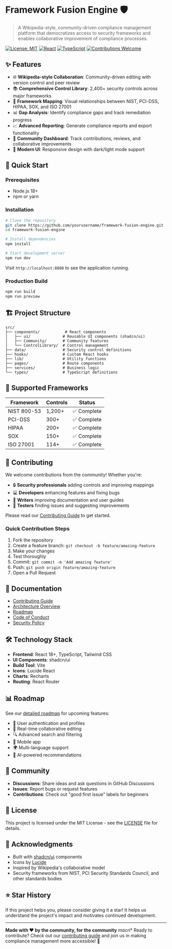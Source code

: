 
# Framework Fusion Engine 🛡️

> A Wikipedia-style, community-driven compliance management platform that democratizes access to security frameworks and enables collaborative improvement of compliance processes.

[![License: MIT](https://img.shields.io/badge/License-MIT-yellow.svg)](https://opensource.org/licenses/MIT)
[![React](https://img.shields.io/badge/React-18+-blue.svg)](https://reactjs.org/)
[![TypeScript](https://img.shields.io/badge/TypeScript-5+-blue.svg)](https://www.typescriptlang.org/)
[![Contributions Welcome](https://img.shields.io/badge/contributions-welcome-brightgreen.svg?style=flat)](CONTRIBUTING.md)

## ✨ Features

- 🌐 **Wikipedia-style Collaboration**: Community-driven editing with version control and peer review
- 📚 **Comprehensive Control Library**: 2,400+ security controls across major frameworks
- 🔗 **Framework Mapping**: Visual relationships between NIST, PCI-DSS, HIPAA, SOX, and ISO 27001
- 📊 **Gap Analysis**: Identify compliance gaps and track remediation progress
- 📈 **Advanced Reporting**: Generate compliance reports and export functionality
- 👥 **Community Dashboard**: Track contributions, reviews, and collaborative improvements
- 🎨 **Modern UI**: Responsive design with dark/light mode support

## 🚀 Quick Start

### Prerequisites
- Node.js 18+ 
- npm or yarn

### Installation

```bash
# Clone the repository
git clone https://github.com/yourusername/framework-fusion-engine.git
cd framework-fusion-engine

# Install dependencies
npm install

# Start development server
npm run dev
```

Visit `http://localhost:8080` to see the application running.

### Production Build

```bash
npm run build
npm run preview
```

## 🏗️ Project Structure

```
src/
├── components/           # React components
│   ├── ui/              # Reusable UI components (shadcn/ui)
│   ├── Community/       # Community features
│   └── ControlLibrary/  # Control management
├── data/                # Security control definitions
├── hooks/               # Custom React hooks
├── lib/                 # Utility functions
├── pages/               # Route components
├── services/            # Business logic
└── types/               # TypeScript definitions
```

## 🎯 Supported Frameworks

| Framework | Controls | Status |
|-----------|----------|---------|
| NIST 800-53 | 1,200+ | ✅ Complete |
| PCI-DSS | 300+ | ✅ Complete |
| HIPAA | 200+ | ✅ Complete |
| SOX | 150+ | ✅ Complete |
| ISO 27001 | 114+ | ✅ Complete |

## 🤝 Contributing

We welcome contributions from the community! Whether you're:

- 🔒 **Security professionals** adding controls and improving mappings
- 💻 **Developers** enhancing features and fixing bugs
- 📝 **Writers** improving documentation and user guides
- 🧪 **Testers** finding issues and suggesting improvements

Please read our [Contributing Guide](CONTRIBUTING.md) to get started.

### Quick Contribution Steps

1. Fork the repository
2. Create a feature branch: `git checkout -b feature/amazing-feature`
3. Make your changes
4. Test thoroughly
5. Commit: `git commit -m 'Add amazing feature'`
6. Push: `git push origin feature/amazing-feature`
7. Open a Pull Request

## 📖 Documentation

- [Contributing Guide](CONTRIBUTING.md)
- [Architecture Overview](docs/ARCHITECTURE.md)
- [Roadmap](ROADMAP.md)
- [Code of Conduct](CODE_OF_CONDUCT.md)
- [Security Policy](SECURITY.md)

## 🛠️ Technology Stack

- **Frontend**: React 18+, TypeScript, Tailwind CSS
- **UI Components**: shadcn/ui
- **Build Tool**: Vite
- **Icons**: Lucide React
- **Charts**: Recharts
- **Routing**: React Router

## 📊 Roadmap

See our [detailed roadmap](ROADMAP.md) for upcoming features:

- 🔐 User authentication and profiles
- 🤝 Real-time collaborative editing
- 🔍 Advanced search and filtering
- 📱 Mobile app
- 🌍 Multi-language support
- 🤖 AI-powered recommendations

## 🌟 Community

- **Discussions**: Share ideas and ask questions in GitHub Discussions
- **Issues**: Report bugs or request features
- **Contributions**: Check out "good first issue" labels for beginners

## 📄 License

This project is licensed under the MIT License - see the [LICENSE](LICENSE) file for details.

## 🙏 Acknowledgments

- Built with [shadcn/ui](https://ui.shadcn.com/) components
- Icons by [Lucide](https://lucide.dev/)
- Inspired by Wikipedia's collaborative model
- Security frameworks from NIST, PCI Security Standards Council, and other standards bodies

## ⭐ Star History

If this project helps you, please consider giving it a star! It helps us understand the project's impact and motivates continued development.

---

**Made with ❤️ by the community, for the community**
*macri**
Ready to contribute? Check out our [contributing guide](CONTRIBUTING.md) and join us in making compliance management more accessible! 🚀
